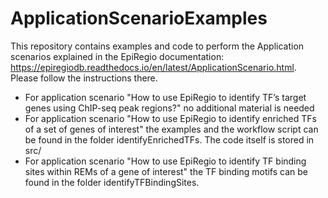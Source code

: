 # ApplicationScenarioExamples


This repository contains examples and code to perform the Application scenarios explained in the EpiRegio documentation: https://epiregiodb.readthedocs.io/en/latest/ApplicationScenario.html. Please follow the instructions there. 

- For application scenario "How to use EpiRegio to identify TF’s target genes using ChIP-seq peak regions?" no additional material is needed
- For application scenario "How to use EpiRegio to identify enriched TFs of a set of genes of interest" the examples and the workflow script can be found in the folder identifyEnrichedTFs. The code itself is stored in src/
- For application scenario "How to use EpiRegio to identify TF binding sites within REMs of a gene of interest" the TF binding motifs can be found in the folder identifyTFBindingSites.
